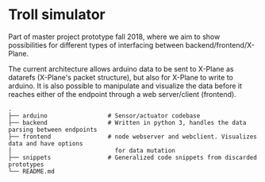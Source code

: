 Troll simulator
===============

Part of master project prototype fall 2018, where we aim to show possibilities for different types
of interfacing between backend/frontend/X-Plane.

The current architecture allows arduino data to be sent to X-Plane as datarefs (X-Plane's packet structure), but also for X-Plane to write to arduino. It is also possible to manipulate and visualize the data before it reaches either of the endpoint through a web server/client (frontend).

    .
    ├── arduino                 # Sensor/actuator codebase
    ├── backend                 # Written in python 3, handles the data parsing between endpoints
    ├── frontend                # node webserver and webclient. Visualizes data and have options
    │                             for data mutation
    ├── snippets                # Generalized code snippets from discarded prototypes
    └── README.md

